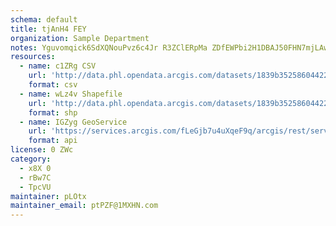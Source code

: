 ```yaml
---
schema: default
title: tjAnH4 FEY 
organization: Sample Department 
notes: Yguvomqick6SdXQNouPvz6c4Jr R3ZClERpMa ZDfEWPbi2H1DBAJ50FHN7mjLAwF9UyCQ4wfshLg5kdI7Vbsz0rVnMTleKUjayW 
resources:
  - name: c1ZRg CSV
    url: 'http://data.phl.opendata.arcgis.com/datasets/1839b35258604422b0b520cbb668df0d_0.csv'
    format: csv
  - name: wLz4v Shapefile
    url: 'http://data.phl.opendata.arcgis.com/datasets/1839b35258604422b0b520cbb668df0d_0.zip'
    format: shp
  - name: IGZyg GeoService
    url: 'https://services.arcgis.com/fLeGjb7u4uXqeF9q/arcgis/rest/services/Air_Monitoring_Stations/FeatureServer/0/query'
    format: api
license: 0 ZWc 
category:
  - x8X 0 
  - rBw7C 
  - TpcVU 
maintainer: pLOtx  
maintainer_email: ptPZF@1MXHN.com
---
```

